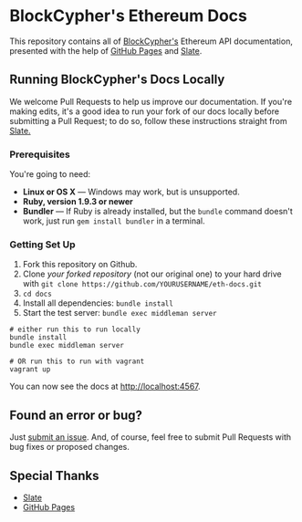 # BlockCypher's Ethereum Docs

This repository contains all of [BlockCypher's](http://www.blockcypher.com) Ethereum API documentation, presented with the help of [GitHub Pages](https://pages.github.com/) and [Slate](https://github.com/tripit/slate).

## Running BlockCypher's Docs Locally

We welcome Pull Requests to help us improve our documentation. If you're making edits, it's a good idea to run your fork of our docs locally before submitting a Pull Request; to do so, follow these instructions straight from [Slate.](https://github.com/tripit/slate)

### Prerequisites

You're going to need:

 - **Linux or OS X** — Windows may work, but is unsupported.
 - **Ruby, version 1.9.3 or newer**
 - **Bundler** — If Ruby is already installed, but the `bundle` command doesn't work, just run `gem install bundler` in a terminal.

### Getting Set Up

 1. Fork this repository on Github.
 2. Clone *your forked repository* (not our original one) to your hard drive with `git clone https://github.com/YOURUSERNAME/eth-docs.git`
 3. `cd docs`
 4. Install all dependencies: `bundle install`
 5. Start the test server: `bundle exec middleman server`

```shell
# either run this to run locally
bundle install
bundle exec middleman server

# OR run this to run with vagrant
vagrant up
```
You can now see the docs at <http://localhost:4567>.

## Found an error or bug?

Just [submit an issue](https://github.com/blockcypher/eth-docs/issues). And, of course, feel free to submit Pull Requests with bug fixes or proposed changes.

## Special Thanks

- [Slate](https://github.com/tripit/slate)
- [GitHub Pages](https://pages.github.com/)

